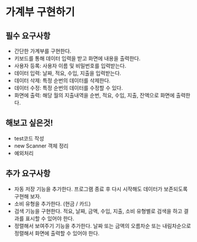 # 가계부 구현하기
## 필수 요구사항
  - 간단한 가계부를 구현한다.
  - 키보드를 통해 데이터 입력을 받고 화면에 내용을 출력한다.
  - 사용자 등록: 사용자 이름 및 비밀번호를 입력받는다.
  - 데이터 입력: 날짜, 적요, 수입, 지출을 입력받는다.
  - 데이터 삭제: 특정 순번의 데이터를 삭제한다.
  - 데이터 수정: 특정 순번의 데이터를 수정할 수 있다.
  - 화면에 출력: 해당 월의 지출내역을 순번, 적요, 수입, 지출, 잔액으로 화면에 출력한다.

## 해보고 싶은것!
  - test코드 작성
  - new Scanner 객체 정리
  - 예외처리

## 추가 요구사항
  - 자동 저장 기능을 추가한다. 프로그램 종료 후 다시 시작해도 데이터가 보존되도록 구현해 보자.
  - 소비 유형을 추가한다. (현금 / 카드)
  - 검색 기능을 구현한다. 적요, 날짜, 금액, 수입, 지출, 소비 유형별로 검색을 하고 결과를 표시할 수 있어야 한다.
  - 정렬해서 보여주기 기능을 추가한다. 날짜 또는 금액의 오름차순 또는 내림차순으로 정렬해서 화면에 출력할 수 있어야 한다.
